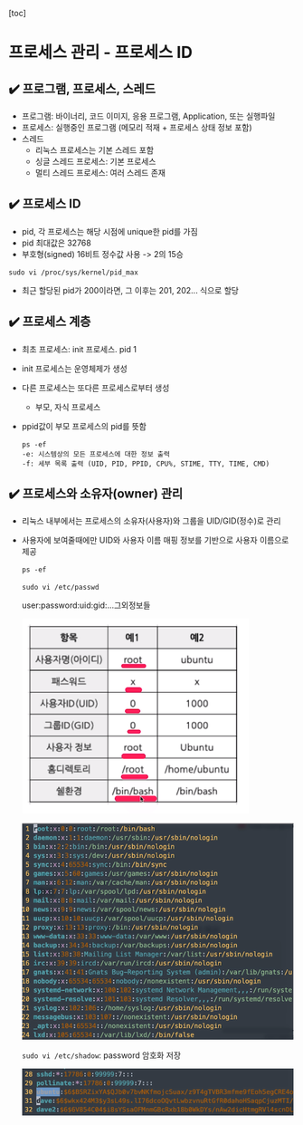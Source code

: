 [toc]

# 프로세스 관리 - 프로세스 ID

## :heavy_check_mark: 프로그램, 프로세스, 스레드

- 프로그램: 바이너리, 코드 이미지, 응용 프로그램, Application, 또는 실행파일
- 프로세스: 실행중인 프로그램 (메모리 적재 + 프로세스 상태 정보 포함)
- 스레드
  - 리눅스 프로세스는 기본 스레드 포함
  - 싱글 스레드 프로세스: 기본 프로세스
  - 멀티 스레드 프로세스: 여러 스레드 존재





## :heavy_check_mark: 프로세스 ID


- pid, 각 프로세스는 해당 시점에 unique한 pid를 가짐
- pid 최대값은 32768
- 부호형(signed) 16비트 정수값 사용 -> 2의 15승

```
sudo vi /proc/sys/kernel/pid_max
```

- 최근 할당된 pid가 200이라면, 그 이후는 201, 202... 식으로 할당





## :heavy_check_mark: 프로세스 계층


- 최초 프로세스: init 프로세스. pid 1

- init 프로세스는 운영체제가 생성

- 다른 프로세스는 또다른 프로세스로부터 생성

  - 부모, 자식 프로세스

- ppid값이 부모 프로세스의 pid를 뜻함

  ```
  ps -ef
  -e: 시스템상의 모든 프로세스에 대한 정보 출력
  -f: 세부 목록 출력 (UID, PID, PPID, CPU%, STIME, TTY, TIME, CMD)
  ```

  



## :heavy_check_mark: 프로세스와 소유자(owner) 관리


- 리눅스 내부에서는 프로세스의 소유자(사용자)와 그룹을 UID/GID(정수)로 관리

- 사용자에 보여줄때에만 UID와 사용자 이름 매핑 정보를 기반으로 사용자 이름으로 제공

  ```
  ps -ef
  ```

  `sudo vi /etc/passwd`

  user:password:uid:gid:...그외정보들

  ![image-20210308163201039](assets/image-20210308163201039.png)

  ![image-20210308162936039](assets/image-20210308162936039.png)

  

  `sudo vi /etc/shadow`: password 암호화 저장

  ![image-20210308163129891](assets/image-20210308163129891.png)




